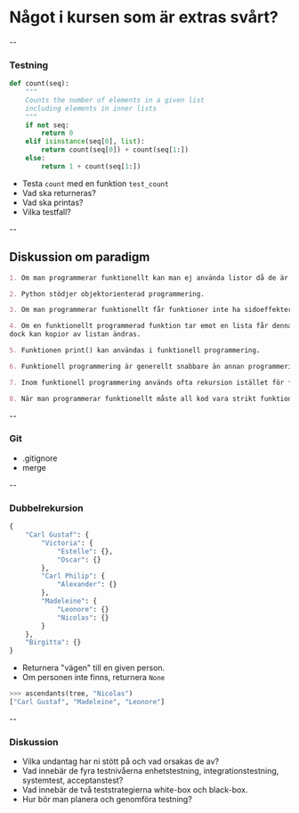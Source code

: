 # Något i kursen som är extras svårt?

--


### Testning

```python
def count(seq):
    """
    Counts the number of elements in a given list
    including elements in inner lists
    """
    if not seq:
        return 0
    elif isinstance(seq[0], list):
        return count(seq[0]) + count(seq[1:])
    else:
        return 1 + count(seq[1:])
```

- Testa `count` med en funktion `test_count`
- Vad ska returneras?
- Vad ska printas?
- Vilka testfall?


--

## Diskussion om paradigm

```markdown
1. Om man programmerar funktionellt kan man ej använda listor då de är objekt.

2. Python stödjer objektorienterad programmering.

3. Om man programmerar funktionellt får funktioner inte ha sidoeffekter.

4. Om en funktionellt programmerad funktion tar emot en lista får denna inte ändras,
dock kan kopior av listan ändras.

5. Funktionen print() kan användas i funktionell programmering.

6. Funktionell programmering är generellt snabbare än annan programmering.

7. Inom funktionell programmering används ofta rekursion istället för for-loopar.

8. När man programmerar funktionellt måste all kod vara strikt funktionell.
```


--

### Git

- .gitignore
- merge

--

### Dubbelrekursion

```python
{
    "Carl Gustaf": {
        "Victoria": {
            "Estelle": {},
            "Oscar": {}
        },
        "Carl Philip": {
            "Alexander": {}
        },
        "Madeleine": {
            "Leonore": {}
            "Nicolas": {}
        }
    },
    "Birgitta": {}
}
```

- Returnera "vägen" till en given person.
- Om personen inte finns, returnera `None`

```python
>>> ascendants(tree, "Nicolas")
["Carl Gustaf", "Madeleine", "Leonore"]
```

--




### Diskussion

- Vilka undantag har ni stött på och vad orsakas de av?
- Vad innebär de fyra testnivåerna enhetstestning, integrationstestning, systemtest, acceptanstest?
- Vad innebär de två teststrategierna white-box och black-box.
- Hur bör man planera och genomföra testning?

